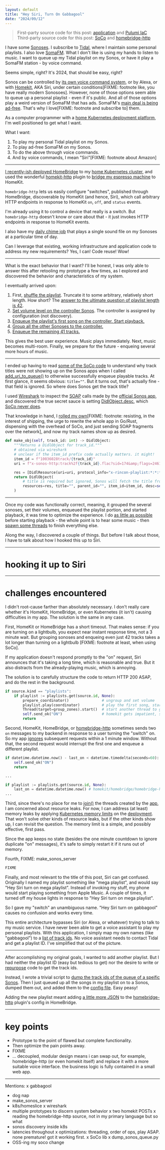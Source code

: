 ```yaml
---
layout: default
title: "Hey Siri, Turn On Gabbagool"
date: "2024/09/12"
---
```


> First-party source code for this post: [application](FIXME) and [Pulumi IaC](FIXME)
> Third-party source code for this post: [SoCo](FIXME) and [homebridge-http](FIXME)

I have some [Sonoses](FIXME). I subscribe to [Tidal](FIXME), where I maintain some personal playlists. I also love [SomaFM](FIXME). What I don't like is using my hands to listen to music. I want to queue up my Tidal playlist on my Sonos, or have it play a SomaFM station - by voice command.

Seems simple, right? It's 2024, that should be easy, right?

Sonos can be controlled by [its own voice command system](FIXME), or by Alexa, or with [Homekit](FIXME), AKA Siri, under certain conditions[FIXME: footnote like, you have really modern Sonosoes]. However, none of those options seem able to queue up a personal playlist - even if it's public. And all of those options play a weird version of SomaFM that has ads. SomaFM's [main deal is being ad-free](FIXME). That's why I love[FIXME: footnote and subscribe to] them.

As a computer programmer with a [home Kubernetes deployment platform](FIXME), I'm well positioned to get what I want.

What I want:

1. To play my personal Tidal playlist on my Sonos.
2. To play ad-free SomaFM on my Sonos.
3. To do the above through voice commands.
4. And by voice commands, I mean "Siri"[FIXME: footnote about Amazon] 

---

[I recently-ish deployed HomeBridge](FIXME) to my [home Kubernetes cluster](FIXME), and used the wonderful [homekit-http](FIXME) plugin to [bridge my espresso machine](FIXME) to HomeKit.

`homebridge-http` lets us easily configure "switches", published through HomeBridge, discoverable by HomeKit (and hence, Siri), which call arbitrary HTTP endpoints in response to HomeKit `on`, `off`, and `status` events. 

I'm already using it to control a device that really is a switch. But `homebridge-http` doesn't know or care about that - it just invokes HTTP endpoints in response to HomeKit events.

I also have my [daily chime job](FIXME) that plays a single sound file on my Sonoses at a particular time of day.

Can I leverage that existing, working infrastructure and application code to address my new requirements? Yes, I can! Code reuse! Wow!

---

What is the exact behavior that I want? I'll be honest, I was only able to answer this after retooling my prototype a few times, as I explored and discovered the behavior and characteristics of my system.

I eventually arrived upon:

1. First, [shuffle the playlist](FIXME). Truncate it to some arbitrary, relatively short length. How short? The [answer to the ultimate question of playlist length is 42](FIXME).
2. [Set volume level on the controller Sonos](FIXME). The controller is assigned by configuration (not discovery).
3. [Enqueue the playlist's first song on the controller. Start playback.](FIXME)
4. [Group all the other Sonoses to the controller.](FIXME)
5. [Enqueue the remaining 41 tracks.](FIXME)

This gives the best user experience. Music plays immediately. Next, music becomes multi-room. Finally, we prepare for the future - enqueing several more hours of music.

---

I ended up having to read [some of the SoCo code](FIXME) to understand why track titles were not showing up on the Sonos apps when I called [add_uri_to_queue()](FIXME) to otherwise successfully enqueue playable tracks. At first glance, it seems obvious: `title=""`. But it turns out, that's actually fine - that field is ignored. So where does Sonos  get the track title?

I used [Wireshark](FIXME) to inspect the [SOAP](FIXME) calls made by the [official Sonos app](FIXME), and discovered the true secret sauce is setting [DidlObject.desc](FIXME), which [SoCo never does](FIXME).

That knowledge in hand, I [rolled my own](add_uri_to_queue())[FIXME: footnote: resisting, in the interest of shipping, the urge to rewrite the whole app in Go/Rust, dispensing with the overhead of SoCo, and just sending SOAP fragments over the network], and now my track names show up as desired.

```python
def make_obj(self, track_id: int) -> DidlObject:
    """Returns a DidlObject for track_id."""
    # obtained via wireshark
    # unclear if the item_id prefix code actually matters. it might!
    item_id = f"10036028track/{track_id}"
    uri = f"x-sonos-http:track%2f{track_id}.flac?sid=174&amp;flags=24616&amp;sn=34"

    res = [DidlResource(uri=uri, protocol_info="x-rincon-playlist:*:*:*")]
    return DidlObject(
        # title is required but ignored, Sonos will fetch the title from the item_id
        resources=res, title="", parent_id="", item_id=item_id, desc=self.didl_desc
    )
```

---

Once my code was functionally correct, meaning, it grouped the several sonoses, set their volumes, enqueued the playlist portion, and started playback, it was time to optimize the experience. I do [as little as possible](FIXME) before starting playback - the whole point is to hear some music - then [spawn some threads](FIXME) to finish everything else.

Along the way, I discovered a couple of things. But before I talk about those, I have to talk about how I hooked this up to Siri.

---

# hooking it up to Siri

---

# challenges encountered 

I didn't root-cause farther than absolutely necessary. I don't really care whether it's HomeKit, HomeBridge, or even Kubernetes (it isn't) causing difficulties in my app. The solution is the same in any case.

First, HomeKit or HomeBridge has a short timeout. That makes sense: if you are turning on a lightbulb, you expect near instant response time, not a 3 minute wait. But grouping sonoses and enqueing even just 42 tracks takes a lot longer than turning on a lightbulb [FIXME: footnote at least, when using SoCo].

If my application doesn't respond promptly to the "on" request, Siri announces that it's taking a long time, which is reasonable and true. But it also distracts from the already-playing music, which is annoying.

The solution is to carefully structure the code to return HTTP 200 ASAP, and do the rest in the background.

```python
if source.kind == "playlists":
    if playlist := playlists.get(source.id, None):
        prepare_coordinator()               # ungroup and set volume
        playlist.play(coordinator)          # play the first song, start a thread to enqueue the rest 
        Thread(target=group_zones).start()  # start another thread to group the other Sonoses to the controller
        self.send_ok("ON")                  # homekit gets impatient, send OK ASAP
        return
```

Second, HomeKit, HomeBridge, or [homebridge-http](FIXME) sometimes sends two `on` messages to my backend in response to a user turning the "switch" on. So my app [ignores](FIXME) subsequent requests within a 1 minute window. Without that, the second request would interrupt the first one and enqueue a different playlist.

```python
if datetime.datetime.now() - last_on < datetime.timedelta(seconds=60):
    self.send_ok("ON")
    return

...

if playlist := playlists.get(source.id, None):
    last_on = datetime.datetime.now() # homekit/homebridge/homebridge-http sends two ON requests
...
```

Third, since there's no place for me to [join()](FIXME) the threads created by the [app](FIXME), I am concerned about resource leaks. For now, I can address (at least) memory leaks by applying [Kubernetes memory limits](FIXME) on the [deployment](FIXME). That won't solve other kinds of resource leaks, but if the other kinds show up, I can revisit the question. The memory limit is a simple, and possibly effective, first pass.

Since the app keeps no state (besides the one minute countdown to ignore duplicate "on" messages), it's safe to simply restart it if it runs out of memory.

Fourth, FIXME: make_sonos_server

```python
FIXME
```

Finally, and most relevant to the title of this post, Siri can get confused. Originally I named my playlist something like "mega playlist", and would say "Hey Siri turn on mega playlist". Instead of invoking my stuff, my phone would start playing something from Apple Music. A couple of times, it turned off my house lights in response to "Hey Siri turn on mega playlist".

So I gave my "switch" an unambiguous name. "Hey Siri turn on gabbagool" causes no confusion and works every time.

This entire architecture bypasses Siri (or Alexa, or whatever) trying to talk to my music service. I have never been able to get a voice assistant to play my personal playlists. With this application, I simply map my own names (like "gabbagool") to a [list of track ids](FIXME). No voice assistant needs to contact Tidal and get a playlist ID. I've simplified that out of the picture.

---

After accomplishing my original goals, I wanted to add another playlist. But I had neither the playlist ID (easy but tedious to get) nor the desire to write or [repurpose](FIXME) code to get the track ids.

Instead, I wrote a trivial script to [dump the track ids of the queue of a speific Sonos](FIXME). Then I just queued up all the songs in my playlist on to a Sonos, dumped them out, and added them to the [config file](FIXME). Easy peasy!

Adding the new playlist meant adding [a little more JSON](FIXME) to the [homebridge-http](FIXME) plugin's config in HomeBridge.

---

# key points

- Prototype to the point of flawed but complete functionality.
- Then optimize the pain points away.
- FIXME
- ... decoupled, modular design means i can swap out, for example, homebridge-http (or even homekit itself) and replace it with a more suitable voice interface. the business logic is fully contained in a small web app.
---


Mentions: 
x gabbagool
- dog nap
- make_sonos_server
- k8s/homeslice
x wireshark
- multiple prototypes to discern system behavior
x two homekit POSTs
x reading the homebridge-http source, not in my primary language but so what
- sonos discovery inside k8s
- latencies throughout
x optimizations: threading, order of ops, play ASAP. none premature! got it working first.
x SoCo lib
x dump_sonos_queue.py
- OSS-ing my soco change
